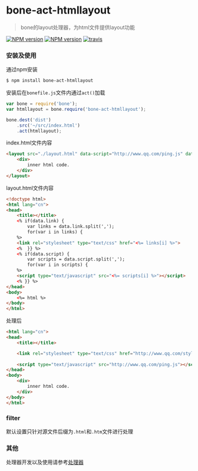 # bone-act-htmllayout
> bone的layout处理器，为html文件提供layout功能

[![NPM version](https://img.shields.io/npm/v/bone-act-htmllayout.svg?style=flat)](https://npmjs.org/package/bone-act-htmllayout) [![NPM version](https://img.shields.io/npm/dm/bone-act-htmllayout.svg?style=flat)](https://npmjs.org/package/bone-act-htmllayout) [![travis](https://api.travis-ci.org/wyicwx/bone-act-htmllayout.png)](https://travis-ci.org/wyicwx/bone-act-htmllayout)

### 安装及使用

通过npm安装

```sh
$ npm install bone-act-htmllayout 
```

安装后在`bonefile.js`文件内通过`act()`加载

```js
var bone = require('bone');
var htmllayout = bone.require('bone-act-htmllayout');

bone.dest('dist')
	.src('~/src/index.html')
	.act(htmllayout);
```

index.html文件内容
```html
<layout src="./layout.html" data-script="http://www.qq.com/ping.js" data-link="http://www.qq.com/style.css">
    <div>
        inner html code.
    </div>
</layout>
```

layout.html文件内容
```html
<!doctype html>
<html lang="cn">
<head>
    <title></title>
    <% if(data.link) { 
        var links = data.link.split(',');
        for(var i in links) { 
    %>
    <link rel="stylesheet" type="text/css" href="<%= links[i] %>">
    <%  }} %>
    <% if(data.script) { 
        var scripts = data.script.split(',');
        for(var i in scripts) {
    %>
    <script type="text/javascript" src="<%= scripts[i] %>"></script>
    <% }} %>
</head>
<body>
    <%= html %>
</body>
</html>
```

处理后
```html
<html lang="cn">
<head>
    <title></title>

    <link rel="stylesheet" type="text/css" href="http://www.qq.com/style.css">
   
    <script type="text/javascript" src="http://www.qq.com/ping.js"></script>
</head>
<body>
    <div>
        inner html code.
    </div>
</body>
</html>
```

### filter

默认设置只针对源文件后缀为`.html`和`.htm`文件进行处理

### 其他

处理器开发以及使用请参考[处理器](https://github.com/wyicwx/bone/blob/master/docs/plugin.md)
